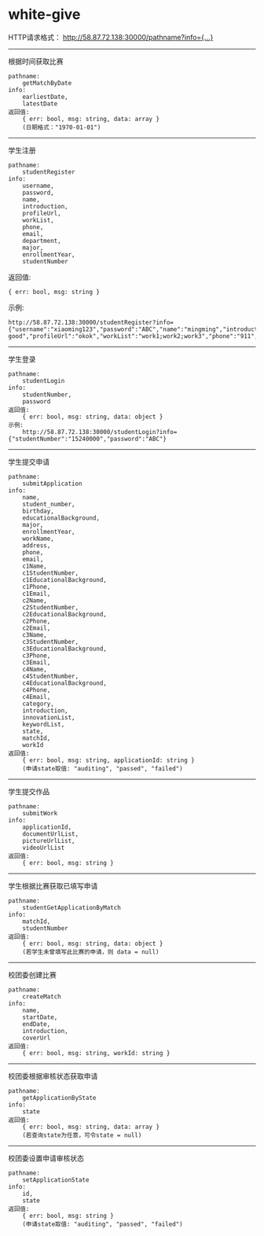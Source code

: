 ﻿# white-give

HTTP请求格式：
    http://58.87.72.138:30000/pathname?info={...}

----------------------------------------------------------------------------------------------------
根据时间获取比赛
```
pathname:
    getMatchByDate
info: 
    earliestDate, 
    latestDate
返回值:
    { err: bool, msg: string, data: array }
    (日期格式："1970-01-01")
```

----------------------------------------------------------------------------------------------------
学生注册
```
pathname:
    studentRegister
info: 
    username,
    password,
    name,
    introduction,
    profileUrl,
    workList,
    phone,
    email,
    department,
    major,
    enrollmentYear,
    studentNumber
```
返回值:
```
{ err: bool, msg: string }
```
示例:
```    
http://58.87.72.138:30000/studentRegister?info=
{"username":"xiaoming123","password":"ABC","name":"mingming","introduction":"im good","profileUrl":"okok","workList":"work1;work2;work3","phone":"911","email":"xiaoming@163.com","department":"software","major":"soft","enrollmentYear":"2015","studentNumber":"15240000"}
```
----------------------------------------------------------------------------------------------------
学生登录
```
pathname:
    studentLogin
info: 
    studentNumber,
    password
返回值:
    { err: bool, msg: string, data: object }
示例:
    http://58.87.72.138:30000/studentLogin?info={"studentNumber":"15240000","password":"ABC"}
```
----------------------------------------------------------------------------------------------------
学生提交申请
```
pathname:
    submitApplication
info: 
    name,
    student_number,
    birthday,
    educationalBackground,
    major,
    enrollmentYear,
    workName,
    address,
    phone,
    email,
    c1Name,
    c1StudentNumber,
    c1EducationalBackground,
    c1Phone,
    c1Email,
    c2Name,
    c2StudentNumber,
    c2EducationalBackground,
    c2Phone,
    c2Email,
    c3Name,
    c3StudentNumber,
    c3EducationalBackground,
    c3Phone,
    c3Email,
    c4Name,
    c4StudentNumber,
    c4EducationalBackground,
    c4Phone,
    c4Email,
    category,
    introduction,
    innovationList,
    keywordList,
    state,
    matchId,
    workId
返回值:
    { err: bool, msg: string, applicationId: string }
    (申请state取值: "auditing", "passed", "failed")
```
----------------------------------------------------------------------------------------------------
学生提交作品
```
pathname:
    submitWork
info: 
    applicationId,
    documentUrlList,
    pictureUrlList,
    videoUrlList
返回值:
    { err: bool, msg: string }
```

----------------------------------------------------------------------------------------------------
学生根据比赛获取已填写申请
```
pathname:
    studentGetApplicationByMatch
info: 
    matchId,
    studentNumber
返回值:
    { err: bool, msg: string, data: object }
    (若学生未曾填写此比赛的申请，则 data = null)
```

----------------------------------------------------------------------------------------------------
校团委创建比赛

```
pathname:
    createMatch
info:
    name,
    startDate,
    endDate,
    introduction,
    coverUrl
返回值:
    { err: bool, msg: string, workId: string }
```

----------------------------------------------------------------------------------------------------
校团委根据审核状态获取申请

```
pathname:
    getApplicationByState
info:
    state
返回值:
    { err: bool, msg: string, data: array }
    (若查询state为任意，可令state = null)
```

----------------------------------------------------------------------------------------------------
校团委设置申请审核状态

```
pathname:
    setApplicationState
info:
    id,
    state
返回值:
    { err: bool, msg: string }
    (申请state取值: "auditing", "passed", "failed")
```
